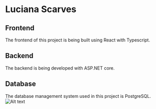 # Luciana Scarves

## Frontend
The frontend of this project is being built using React with Typescript.

## Backend
The backend is being developed with ASP.NET core.

## Database
The database management system used in this project is PostgreSQL.
![Alt text]([image_url](https://github.com/Alisafa60/luciana/blob/main/lucianaER.png))

